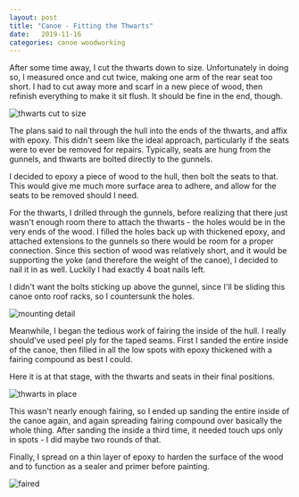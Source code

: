 ```yaml
---
layout: post
title: "Canoe - Fitting the Thwarts"
date:   2019-11-16
categories: canoe woodworking
---
```


After some time away, I cut the thwarts down to size. Unfortunately in doing so,
I measured once and cut twice, making one arm of the rear seat too short. I had
to cut away more and scarf in a new piece of wood, then refinish everything to
make it sit flush. It should be fine in the end, though.

![thwarts cut to size](https://i.imgur.com/3uUTF7Z.jpg)

The plans said to nail through the hull into the ends of the thwarts, and affix
with epoxy. This didn't seem like the ideal approach, particularly if the seats
were to ever be removed for repairs. Typically, seats are hung from the gunnels,
and thwarts are bolted directly to the gunnels.

I decided to epoxy a piece of wood to the hull, then bolt the seats to that.
This would give me much more surface area to adhere, and allow for the seats to
be removed should I need.

For the thwarts, I drilled through the gunnels, before realizing that there just
wasn't enough room there to attach the thwarts - the holes would be in the very
ends of the wood. I filled the holes back up with thickened epoxy, and attached
extensions to the gunnels so there would be room for a proper connection. Since
this section of wood was relatively short, and it would be supporting the yoke
(and therefore the weight of the canoe), I decided to nail it in as well.
Luckily I had exactly 4 boat nails left.

I didn't want the bolts sticking up above the gunnel, since I'll be sliding this
canoe onto roof racks, so I countersunk the holes.

![mounting detail](https://i.imgur.com/9I5jNlQ.jpg)

Meanwhile, I began the tedious work of fairing the inside of the hull. I really
should've used peel ply for the taped seams. First I sanded the entire inside of
the canoe, then filled in all the low spots with epoxy thickened with a fairing
compound as best I could.

Here it is at that stage, with the thwarts and seats in their final positions.

![thwarts in place](https://i.imgur.com/8gdhBxB.jpg)

This wasn't nearly enough fairing, so I ended up sanding the entire inside of
the canoe again, and again spreading fairing compound over basically the whole
thing. After sanding the inside a third time, it needed touch ups only in
spots - I did maybe two rounds of that.

Finally, I spread on a thin layer of epoxy to harden the surface of the wood and
to function as a sealer and primer before painting.

![faired](https://i.imgur.com/BNu5t4m.jpg)
